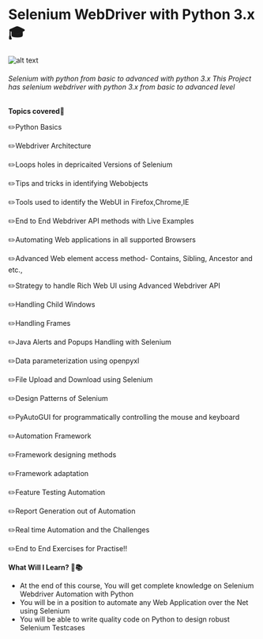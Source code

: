 # Selenium WebDriver with Python 3.x :mortar_board:
![alt text](https://github.com/venkywarriors619/Selenium_java_Advanced/blob/master/testpython/1_gRvKUMZYrL1miPWbkIyVTQ.png "Selenium WebDriver with Python 3.x ")
###### Selenium with python from basic to advanced with python 3.x This Project has selenium webdriver with python 3.x from basic to advanced level

**Topics covered:pencil:**

:pencil2:Python Basics

:pencil2:Webdriver Architecture

:pencil2:Loops holes in depricaited Versions of Selenium

:pencil2:Tips and tricks in identifying Webobjects

:pencil2:Tools used to identify the WebUI in Firefox,Chrome,IE

:pencil2:End to End Webdriver API methods with Live Examples

:pencil2:Automating Web applications in all supported Browsers

:pencil2:Advanced Web element access method- Contains, Sibling, Ancestor and etc.,

:pencil2:Strategy to handle Rich Web UI using Advanced Webdriver API

:pencil2:Handling Child Windows

:pencil2:Handling Frames

:pencil2:Java Alerts and Popups Handling with Selenium

:pencil2:Data parameterization using openpyxl

:pencil2:File Upload and Download using Selenium

:pencil2:Design Patterns of Selenium

:pencil2:PyAutoGUI for programmatically controlling the mouse and keyboard

:pencil2:Automation Framework

:pencil2:Framework designing methods

:pencil2:Framework adaptation

:pencil2:Feature Testing Automation

:pencil2:Report Generation out of Automation

:pencil2:Real time Automation and the Challenges

:pencil2:End to End Exercises for Practise!!


**What Will I Learn? :book::books:**

* At the end of this course, You will get complete knowledge on Selenium Webdriver Automation with Python
* You will be in a position to automate any Web Application over the Net using Selenium
* You will be able to write quality code on Python to design robust Selenium Testcases
